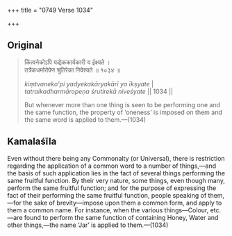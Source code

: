 +++
title = "0749 Verse 1034"

+++
## Original 
>
> किंत्वनेकोऽपि यद्येककार्यकारी य ईक्ष्यते ।  
> तत्रैकधर्मारोपेण श्रुतिरेका निवेश्यते ॥ १०३४ ॥ 
>
> *kiṃtvaneko'pi yadyekakāryakārī ya īkṣyate* \|  
> *tatraikadharmāropeṇa śrutirekā niveśyate* \|\| 1034 \|\| 
>
> But whenever more than one thing is seen to be performing one and the same function, the property of ‘oneness’ is imposed on them and the same word is applied to them.—(1034)



## Kamalaśīla

Even without there being any Commonalty (or Universal), there is restriction regarding the application of a common word to a number of things,—and the basis of such application lies in the fact of several things performing the same fruitful function. By their very nature, some things, even though many, perform the same fruitful function; and for the purpose of expressing the fact of their performing the same fruitful function, people speaking of them,—for the sake of brevity—impose upon them a common form, and apply to them a common name. For instance, when the various things—Colour, etc.—are found to perform the same function of containing Honey, Water and other things,—the name ‘Jar’ is applied to them.—(1034)


